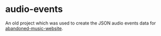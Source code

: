 # audio-events
An old project which was used to create the JSON audio events data for [abandoned-music-website](https://github.com/linusced/abandoned-music-website).

